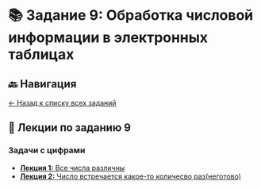 # 📚 Задание 9: Обработка числовой информации в электронных таблицах

## 🔙 Навигация
[← Назад к списку всех заданий](../README.md)

## 📖 Лекции по заданию 9

### Задачи с цифрами
*   [**Лекция 1:** Все числа различны](./uniqueness/main.ipynb)
*   [**Лекция 2:** Число встречается какое-то количесво раз(неготово)](./Tasks_numbers/task_8.1_combinatorics.ipynb)

